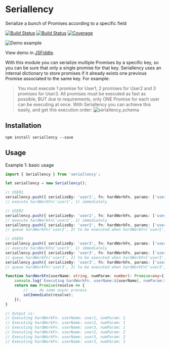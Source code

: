 # Seriallency
Serialize a bunch of Promises according to a specific field

[![Build Status](https://travis-ci.org/davloperez/seriallency.svg?branch=master)](https://travis-ci.org/davloperez/seriallency)
[![Build Status](https://img.shields.io/badge/node-v6.10.0-blue.svg?style=flat)](https://nodejs.org/en/blog/release/v6.10.0/)
[![Coverage](https://img.shields.io/badge/coverage-100%25-green.svg?style=flat)](https://nodejs.org/en/blog/release/v6.10.0/)

![Demo example](http://g.recordit.co/P3OrlXGsj7.gif)

View demo in [JSFiddle](https://jsfiddle.net/juyfg03q/8/).

With this module you can serialize multiple Promises by a specific key, so you can be sure that only a single promise for that key. Seriallency uses an internal dictionary to store promises if it already exists one previous Promise associated to the same key. For example:

> You must execute 1 promise for User1, 2 promises for User2 and 3 promises for User3. All promises must be executed as fast as possible, BUT due to requirements, only ONE Promise for each user can be executing at once.
> With Seriallency you can achieve this easily, and get this execution order:
> ![seriallency_schema](https://user-images.githubusercontent.com/1970817/29748565-6e261050-8b19-11e7-8d78-be1ba23d36ed.jpg)

## Installation
```
npm install seriallency --save
```
## Usage
Example 1: basic usage
```typescript
import { Seriallency } from 'seriallency';

let seriallency = new Seriallency();

// USER1
seriallency.push({ serializeBy: 'user1', fn: hardWorkFn, params: ['user1', 1]});
// execute hardWorkFn('user1', 1) immediately

// USER2
seriallency.push({ serializeBy: 'user2', fn: hardWorkFn, params: ['user2', 1]});
// execute hardWorkFn('user2', 1) immediately
seriallency.push({ serializeBy: 'user2', fn: hardWorkFn, params: ['user2', 2]});
// queue hardWorkFn('user2', 2) to be executed when hardWorkFn('user2', 1) is resolved or rejected.

// USER3
seriallency.push({ serializeBy: 'user3', fn: hardWorkFn, params: ['user3', 1]});
// execute hardWorkFn('user3', 1) immediately
seriallency.push({ serializeBy: 'user3', fn: hardWorkFn, params: ['user3', 2]});
// queue hardWorkFn('user3', 2) to be executed when hardWorkFn('user3', 1) is resolved or rejected.
seriallency.push({ serializeBy: 'user3', fn: hardWorkFn, params: ['user3', 3]});
// queue hardWorkFn('user3', 3) to be executed when hardWorkFn('user3', 2) is resolved or rejected.

function hardWorkFn(userName: string, numParam: number): Promise<any>{
    console.log(`Executing hardWorkFn. userName:${userName}, numParam:${numParam}`);
    return new Promise(resolve => {
        // ... do some async process
        setImmediate(resolve);
    });
}

// Output is:
// Executing hardWorkFn. userName: user1, numParam: 1
// Executing hardWorkFn. userName: user2, numParam: 1
// Executing hardWorkFn. userName: user3, numParam: 1
// Executing hardWorkFn. userName: user2, numParam: 2
// Executing hardWorkFn. userName: user3, numParam: 2
// Executing hardWorkFn. userName: user3, numParam: 3
```